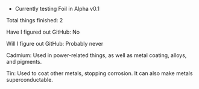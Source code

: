 - Currently testing Foil in Alpha v0.1

Total things finished: 2

Have I figured out GitHub: No

Will I figure out GitHub: Probably never

Cadmium: Used in power-related things, as well as metal coating, alloys, and pigments.

Tin: Used to coat other metals, stopping corrosion. It can also make metals superconductable.
